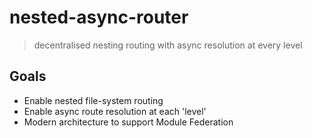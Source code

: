 # nested-async-router

> decentralised nesting routing with async resolution at every level

## Goals

- Enable nested file-system routing
- Enable async route resolution at each 'level'
- Modern architecture to support Module Federation 
